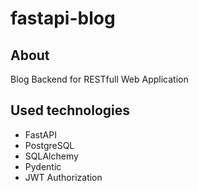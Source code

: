 # fastapi-blog

## About
Blog Backend for RESTfull Web Application

## Used technologies
- FastAPI
- PostgreSQL
- SQLAlchemy
- Pydentic
- JWT Authorization
